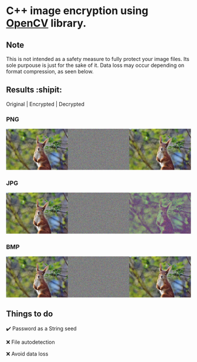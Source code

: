 # C++ image encryption using [OpenCV](https://github.com/opencv/opencv) library.

## Note

This is not intended as a safety measure to fully protect your image files. Its sole purpouse is just for the sake of it. Data loss may occur depending on format compression, as seen below.

## Results :shipit:

Original  |  Encrypted  |  Decrypted

### PNG

![PNG encryption](media/Squirrel_PNG.jpg)

### JPG

![JPG encryption](media/Squirrel_JPG.jpg)

### BMP

![BMP encryption](media/Squirrel_BMP.jpg)

## Things to do

:heavy_check_mark: Password as a String seed

:x: File autodetection

:x: Avoid data loss
